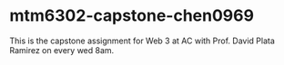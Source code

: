 # mtm6302-capstone-chen0969
This is the capstone assignment for Web 3 at AC with Prof. David Plata Ramirez on every wed 8am.
